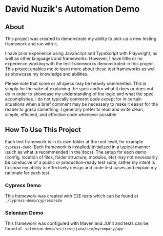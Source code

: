 # David Nuzik's Automation Demo

## About
This project was created to demonstrate my ability to pick up a new testing framework and run with it.

I have prior experience using JavaScript and TypeScript with Playwright, as well as other languages and frameworks.
However, I have little or no experience working with the test frameworks demonstrated in this project.
This project enables me to learn more about these test frameworks as well as showcase my knowledge and abilities.

Please note that some or all specs may be heavily commented. This is simply for the sake of explaining the spec and/or
what it does or does not do in order to showcase my understanding of the logic and what the spec accomplishes. I do not
typically comment code except for in certain situations when a brief comment may be necessary to make it easier for the
reader to grasp something. I generally prefer to read and write clean, simple, efficient, and effective code whenever
possible.

## How To Use This Project
Each test framework is in its own folder at the root level, for example `cypress-demo`. Each framework is installed/
initialized in a typical manner (such as what is recommended in the docs). The setup for each demo (config, location
of files, folder structure, modules, etc) may not necessarily be conducive of a public or production-ready test suite,
rather my intent is to show my ability to effectively design and code test cases and explain my rationale
for each test.

### Cypress Demo
This framework was created with E2E tests which can be found at `./cypress-demo/cypress/e2e`

### Selenium Demo
This framework was configured with Maven and JUnit and tests can be found at `.selenium-demo/src/test/java/com/mycompany/app`
